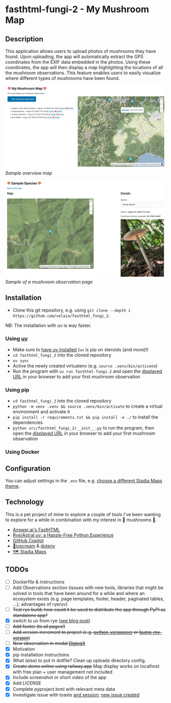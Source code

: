 # fasthtml-fungi-2 - My Mushroom Map

## Description

This application allows users to upload photos of mushrooms they have found. Upon uploading, the app will automatically extract the GPS coordinates from the EXIF data embedded in the photos. Using these coordinates, the app will then display a map highlighting the locations of all the mushroom observations. This feature enables users to easily visualize where different types of mushrooms have been found.

![Home screen preview](static/assets/preview-home.webp)
*Sample overview map*


![Mushroom observation screen preview](static/assets/preview-observation.webp)
*Sample of a mushroom observation page*

## Installation

* Clone this git repository, e.g. using `git clone --depth 1 https://github.com/velaia/fasthtml_fungi_2`.

NB: The installation with uv is way faster.

### Using [uv](https://github.com/astral-sh/uv)

* Make sure to [have uv installed](https://github.com/astral-sh/uv) (`uv` is pip on steroids (and more)!)
* `cd fasthtml_fungi_2` into the cloned repository
* `uv sync`
* Active the newly created virtualenv (e.g. `source .venv/bin/activate`)
* Run the program with `uv run fasthtml-fungi-2` and open the [displayed URL](http://localhost:5001) in your browser to add your first mushroom observation

### Using pip

* `cd fasthtml_fungi_2` into the cloned repository
* `python -m venv .venv && source .venv/bin/activate` to create a virtual environment and activate it
* `pip install -r requirements.txt && pip install -e ./` to install the dependencies
* `python src/fasthtml_fungi_2/__init__.py` to run the program, then open the [displayed URL](http://localhost:5001) in your browser to add your first mushroom observation

### Using Docker

## Configuration
You can adjust settings in the `.env` file, e.g. [choose a different Stadia Maps theme](https://docs.stadiamaps.com/themes/).


## Technology

This is a pet project of mine to explore a couple of tools I've been wanting to explore for a while in combination with my interest in 🍄 mushrooms 🍄.
* [Answer.ai's FastHTML](https://fastht.ml/)
* [Rye/Astral uv: a Hassle-Free Python Experience](https://rye.astral.sh/)
* [GitHub Copilot](https://github.com/features/copilot)
* [🍦icecream](https://github.com/gruns/icecream) & [dotenv](https://github.com/theskumar/python-dotenv)
* [🗺 Stadia Maps](https://www.stadiamaps.com)


## TODOs
* [ ] Dockerfile & instructions
* [ ] Add Observations section (issues with new tools, libraries that might be solved in tools that have been around for a while and where an ecosystem exists (e.g. page templates, footer, header, paginated tables, ...); advantages of rye/uv)
* [ ] ~~Test rye build; how could it be used to distribute the app through PyPI as standalone app?~~
* [x] switch to uv from rye ([see blog post](https://lucumr.pocoo.org/2024/8/21/harvest-season/))
* [ ] ~~Add footer (to all pages!)~~
* [ ] ~~Add version increment to project (e.g. [python-versioneer](https://github.com/python-versioneer/python-versioneer) or [bump-my-version](https://github.com/callowayproject/bump-my-version))~~
* [ ] ~~New observation in modal [DialogX](https://docs.fastht.ml/api/xtend.html#dialogx)~~
* [x] Motivation
* [x] pip installation instructions
* [x] What (else) to put in dotfile? Clean up uploads directory config.
* [x] ~~Create demo online using railway.app~~ Map display works on localhost with free plan + user management not included
* [x] Include screenshot or short video of the app
* [x] Add LICENSE
* [x] Complete pyproject.toml with relevant meta data
* [x] Investigate issue with toasts [and session](https://github.com/AnswerDotAI/fasthtml/issues/247); [new issue created](https://github.com/AnswerDotAI/fasthtml/issues/297)
